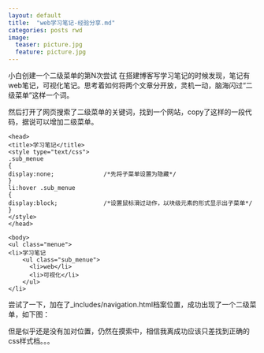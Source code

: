 ```yaml
---
layout: default
title:  "web学习笔记-经验分享.md"
categories: posts rwd
image:
  teaser: picture.jpg
  feature: picture.jpg
---
```


小白创建一个二级菜单的第N次尝试
在搭建博客写学习笔记的时候发现，笔记有web笔记，可视化笔记。思考着如何将两个文章分开放，灵机一动，脑海闪过“二级菜单”这样一个词。

然后打开了网页搜索了二级菜单的关键词，找到一个网站，copy了这样的一段代码，据说可以增加二级菜单。


```
<head>  
<title>学习笔记</title>  
<style type="text/css">  
.sub_menue  
{  
display:none;              /*先将子菜单设置为隐藏*/  
}  
li:hover .sub_menue  
{  
display:block;             /*设置鼠标滑过动作，以块级元素的形式显示出子菜单*/  
}  
</style>  
</head>  
  
<body>  
<ul class="menue">  
<li>学习笔记 
    <ul class="sub_menue">  
      <li>web</li>  
      <li>可视化</li>  
    </ul>  
</li>  

```

尝试了一下，加在了_includes/navigation.html档案位置，成功出现了一个二级菜单，如下图：


但是似乎还是没有加对位置，仍然在摸索中，相信我离成功应该只差找到正确的css样式档。。。